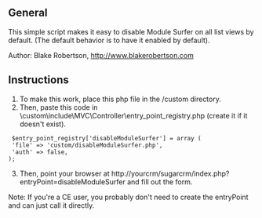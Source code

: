 ## General

  This simple script makes it easy to disable Module Surfer on all list views by default.  (The default behavior is to have it enabled by default).
  
  Author: Blake Robertson, <http://www.blakerobertson.com>

## Instructions
  
1. To make this work, place this php file in the /custom directory.
2. Then, paste this code in \custom\include\MVC\Controller\entry_point_registry.php (create it if it doesn't exist).
 
 ``` 
  $entry_point_registry['disableModuleSurfer'] = array (
  'file' => 'custom/disableModuleSurfer.php',
  'auth' => false,
 );
 ```
3. Then, point your browser at http://yourcrm/sugarcrm/index.php?entryPoint=disableModuleSurfer and fill out the form.

Note: If you're a CE user, you probably don't need to create the entryPoint and can just call it directly.


